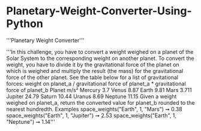 # Planetary-Weight-Converter-Using-Python

'''Planetary Weight Converter'''

'''In this challenge, you have to convert a weight weighed on a planet of the Solar System to the corresponding weight on another planet.
To convert the weight, you have to divide it by the gravitational force of the planet on which is weighed and multiply the result (the mass) for the gravitational force of the other planet. See the table below for a list of gravitational forces:
weight on planet_a / gravitational force of planet_a * gravitational force of planet_b
Planet m/s²
Mercury 3.7
Venus 8.87
Earth 9.81
Mars 3.711
Jupiter 24.79
Saturn 10.44
Uranus 8.69
Neptune 11.15
Given a weight weighed on planet_a, return the converted value for planet_b rounded to the nearest hundredth.
Examples
space_weights("Earth", 1, "Mars") ➞ 0.38
space_weights("Earth", 1, "Jupiter") ➞ 2.53
space_weights("Earth", 1, "Neptune") ➞ 1.14'''
